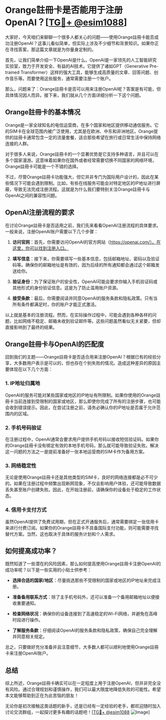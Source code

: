 # Orange註冊卡是否能用于注册OpenAI？[[TG💪+ @esim1088](https://t.me/s/esim1088)]

大家好，今天咱们来聊聊一个很多人都关心的问题——使用Orange註冊卡能否成功注册OpenAI？这事儿看似简单，但实际上涉及不少细节和背景知识。如果你正在寻找答案，那这篇文章就是为你量身定制的。

首先，让我们简单介绍一下OpenAI是什么。OpenAI是一家领先的人工智能研究实验室，致力于开发安全、有益的AI技术。它提供了诸如GPT（Generative Pre-trained Transformer）这样的强大工具，能够生成高质量的文章、回答问题、创作音乐等。而要使用这些服务，通常需要注册一个账户。

那么，问题来了：Orange註冊卡是否可以用来注册OpenAI呢？答案是有可能，但具体情况因人而异。接下来，我们就从几个方面详细分析一下这个问题。

## Orange註冊卡的基本情况

Orange是一家全球知名的电信运营商，在多个国家和地区提供移动通信服务。它的SIM卡在全球范围内被广泛使用，尤其是在欧洲、中东和非洲地区。Orange提供的註冊卡通常包含一定的流量套餐，适合那些希望在旅行或日常生活中保持网络连接的人群。

对于很多人来说，Orange註冊卡的一个显著优势是它支持多种语言，并且可以在多个国家漫游。这意味着如果你在国外或者经常需要切换不同国家的网络环境，Orange註冊卡可能是一个不错的选择。

不过，尽管Orange註冊卡功能强大，但它并非专门为国际用户设计的，因此在某些情况下可能会遇到限制。比如，有些在线服务可能会对特定地区的IP地址进行屏蔽，导致无法完成注册流程。这就是为什么我们要特别关注Orange註冊卡与OpenAI之间的兼容性问题。

## OpenAI注册流程的要求

在讨论Orange註冊卡是否适用之前，我们先来看看OpenAI注册流程的具体要求。一般来说，注册OpenAI账户需要以下几个步骤：

1. **访问官网**：首先，你需要访问OpenAI的官方网站（https://openai.com/）。在这里，你可以找到注册入口。
   
2. **填写信息**：接下来，你需要填写一些基本信息，包括邮箱地址、密码以及验证码等。确保你的邮箱地址是有效的，因为后续的所有通知都会通过这个邮箱发送给你。

3. **验证身份**：为了保证账户的安全性，OpenAI可能会要求你输入手机验证码或其他形式的身份验证信息。这是为了防止滥用账户资源。

4. **接受条款**：最后，你需要阅读并同意OpenAI的服务条款和隐私政策。只有当所有条件都满足时，你的账户才能正式激活。

以上就是基本的注册流程。然而，在实际操作过程中，可能会遇到各种各样的问题，比如网络不稳定、邮箱未收到验证邮件等。这些问题虽然看似无关紧要，但却直接影响到了最终的结果。

## Orange註冊卡与OpenAI的匹配度

回到我们的主题——Orange註冊卡是否适合用来注册OpenAI？根据已有的经验分享，大多数用户表示是可以的，但也存在个别失败的情况。造成这种差异的原因主要体现在以下几个方面：

### 1. IP地址归属地

OpenAI的服务可能对某些国家或地区的IP地址有所限制。如果你使用的Orange註冊卡当前连接到受限制的国家或地区，那么即使你完成了所有的注册步骤，也可能会收到错误提示。因此，在尝试注册之前，请务必确认你的IP地址是否属于允许范围内的区域。

### 2. 手机号码验证

在注册过程中，OpenAI通常会要求用户提供手机号码以接收短信验证码。如果你的Orange註冊卡没有绑定有效的本地手机号码，那么就可能导致验证失败。解决这一问题的方法之一是提前准备好一张本地运营商的SIM卡作为备用方案。

### 3. 网络稳定性

无论是使用Orange註冊卡还是其他类型的SIM卡，良好的网络连接都是必不可少的。如果在注册过程中频繁出现断网现象，不仅会影响用户体验，还可能导致数据丢失甚至账户创建失败。因此，在开始注册前，请确保你的设备处于稳定的工作状态。

### 4. 信用卡支付方式

虽然OpenAI提供了免费试用期，但在正式开通服务后，通常需要绑定一张信用卡来进行付费订阅。如果你的Orange註冊卡不具备国际支付功能，则可能需要寻找替代方案。当然，这也取决于具体的服务计划和个人需求。

## 如何提高成功率？

既然知道了一些潜在的风险因素，那么如何提高使用Orange註冊卡注册OpenAI的成功率呢？以下是一些实用的小贴士供参考：

- **选择合适的国家/地区**：尽量挑选那些不受限制的国家或地区的IP地址来完成注册。
  
- **准备备用联系方式**：除了主手机号码外，还可以准备一个备用邮箱地址以便接收重要通知。

- **检查网络状况**：确保你的设备连接到了高速稳定的Wi-Fi网络，并避免在高峰时段进行操作。

- **了解服务条款**：仔细阅读OpenAI的服务条款和隐私政策，确保自己完全理解并同意相关规定。

总之，只要做好充分准备并且注意细节，大多数人都可以顺利地使用Orange註冊卡来注册OpenAI账户。

## 总结

综上所述，Orange註冊卡确实可以在一定程度上用于注册OpenAI，但并非完全没有风险。通过合理规划和谨慎操作，我们可以最大限度地降低失败的可能性。希望本文能够帮助到正在为此苦恼的朋友！

无论你是初次接触这类话题的新手，还是已经有一定经验的老手，都欢迎随时加入讨论交流群组，一起探讨更多有趣的话题吧！[[TG💪+ @esim1088](https://t.me/s/esim1088) ![Image](https://i.postimg.cc/4NQfJmqS/Snipaste-2025-05-13-00-14-12.png)]